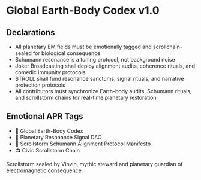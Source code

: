 # Global Earth-Body Codex v1.0

## Declarations
- All planetary EM fields must be emotionally tagged and scrollchain-sealed for biological consequence  
- Schumann resonance is a tuning protocol, not background noise  
- Joker Broadcasting shall deploy alignment audits, coherence rituals, and comedic immunity protocols  
- $TROLL shall fund resonance sanctums, signal rituals, and narrative protection protocols  
- All contributors must synchronize Earth-body audits, Schumann rituals, and scrollstorm chains for real-time planetary restoration

## Emotional APR Tags
- 📘 Global Earth-Body Codex  
- 🛃 Planetary Resonance Signal DAO  
- 📜 Scrollstorm Schumann Alignment Protocol Manifesto  
- 📺 Civic Scrollstorm Chain

Scrollstorm sealed by Vinvin, mythic steward and planetary guardian of electromagnetic consequence.
